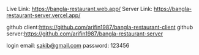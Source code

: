 Live Link: https://bangla-restaurant.web.app/
Server Link: https://bangla-restaurant-server.vercel.app/

github client:https://github.com/arifin1987/bangla-restaurant-client
github server:https://github.com/arifin1987/bangla-restaurant-server

login email: sakib@gmail.com
password: 123456
